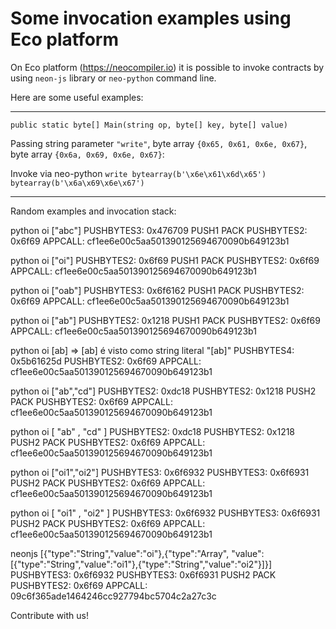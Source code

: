 # Some invocation examples using Eco platform

On Eco platform (https://neocompiler.io) it is possible to invoke contracts by using `neon-js` library or `neo-python` command line.

Here are some useful examples:

<hr>

`public static byte[] Main(string op, byte[] key, byte[] value)`

Passing string parameter `"write"`, byte array `{0x65, 0x61, 0x6e, 0x67}`, byte array `{0x6a, 0x69, 0x6e, 0x67}`:

Invoke via neo-python `write bytearray(b'\x6e\x61\x6d\x65') bytearray(b'\x6a\x69\x6e\x67')`


<hr>

Random examples and invocation stack:

python oi ["abc"]
PUSHBYTES3: 0x476709 PUSH1 PACK PUSHBYTES2: 0x6f69 APPCALL: cf1ee6e00c5aa501390125694670090b649123b1

python oi ["oi"]
PUSHBYTES2: 0x6f69 PUSH1 PACK PUSHBYTES2: 0x6f69 APPCALL: cf1ee6e00c5aa501390125694670090b649123b1

python oi ["oab"]
PUSHBYTES3: 0x6f6162 PUSH1 PACK PUSHBYTES2: 0x6f69 APPCALL: cf1ee6e00c5aa501390125694670090b649123b1

python oi ["ab"]
PUSHBYTES2: 0x1218 PUSH1 PACK PUSHBYTES2: 0x6f69 APPCALL: cf1ee6e00c5aa501390125694670090b649123b1

python oi [ab]              => [ab] é visto como string literal "[ab]"
PUSHBYTES4: 0x5b61625d PUSHBYTES2: 0x6f69 APPCALL: cf1ee6e00c5aa501390125694670090b649123b1

python oi ["ab","cd"]
PUSHBYTES2: 0xdc18 PUSHBYTES2: 0x1218 PUSH2 PACK PUSHBYTES2: 0x6f69 APPCALL: cf1ee6e00c5aa501390125694670090b649123b1

python oi [ "ab" , "cd" ]
PUSHBYTES2: 0xdc18 PUSHBYTES2: 0x1218 PUSH2 PACK PUSHBYTES2: 0x6f69 APPCALL: cf1ee6e00c5aa501390125694670090b649123b1

python oi ["oi1","oi2"]
PUSHBYTES3: 0x6f6932 PUSHBYTES3: 0x6f6931 PUSH2 PACK PUSHBYTES2: 0x6f69 APPCALL: cf1ee6e00c5aa501390125694670090b649123b1

python oi [ "oi1" , "oi2" ]
PUSHBYTES3: 0x6f6932 PUSHBYTES3: 0x6f6931 PUSH2 PACK PUSHBYTES2: 0x6f69 APPCALL: cf1ee6e00c5aa501390125694670090b649123b1

neonjs [{"type":"String","value":"oi"},{"type":"Array", "value": [{"type":"String","value":"oi1"},{"type":"String","value":"oi2"}]}]
PUSHBYTES3: 0x6f6932 PUSHBYTES3: 0x6f6931 PUSH2 PACK PUSHBYTES2: 0x6f69 APPCALL: 09c6f365ade1464246cc927794bc5704c2a27c3c


Contribute with us!
